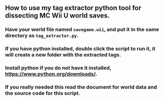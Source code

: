 ## How to use my tag extractor python tool for dissecting MC Wii U world saves.

### Have your world file named `savegame.wii`, and put it in the same directory as `tag_extractor.py`.

### If you have python installed, double click the script to run it, it will create a new folder with the extracted tags.

### Install python if you do not have it installed, https://www.python.org/downloads/.

### If you really needed this read the document for world data and the source code for this script.